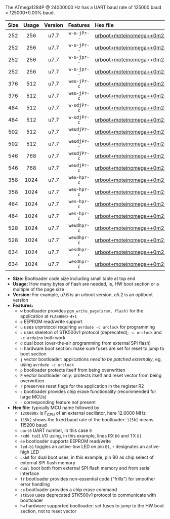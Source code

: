 The ATmega1284P @ 24000000 Hz has a UART baud rate of 125000 baud = 125000+0.00% baud.

|Size|Usage|Version|Features|Hex file|
|:-:|:-:|:-:|:-:|:--|
|252|256|u7.7|`w-u-jPr--`|[urboot+moteinomega++0m2304x++++1k2_uart0_rxd0_txd1_led+d7.hex](https://raw.githubusercontent.com/stefanrueger/urboot.hex/main/boards/moteinomega/external_oscillator/fcpu++0m2304_Hz/br++++1k2_bps/urboot+moteinomega++0m2304x++++1k2_uart0_rxd0_txd1_led+d7.hex)|
|252|256|u7.7|`w-u-jPr--`|[urboot+moteinomega++0m2304x++++1k2_uart1_rxd2_txd3_led+d7.hex](https://raw.githubusercontent.com/stefanrueger/urboot.hex/main/boards/moteinomega/external_oscillator/fcpu++0m2304_Hz/br++++1k2_bps/urboot+moteinomega++0m2304x++++1k2_uart1_rxd2_txd3_led+d7.hex)|
|252|256|u7.7|`w-u-jpr--`|[urboot+moteinomega++0m2304x++++1k2_uart0_rxd0_txd1_led+d7_fr.hex](https://raw.githubusercontent.com/stefanrueger/urboot.hex/main/boards/moteinomega/external_oscillator/fcpu++0m2304_Hz/br++++1k2_bps/urboot+moteinomega++0m2304x++++1k2_uart0_rxd0_txd1_led+d7_fr.hex)|
|252|256|u7.7|`w-u-jpr--`|[urboot+moteinomega++0m2304x++++1k2_uart1_rxd2_txd3_led+d7_fr.hex](https://raw.githubusercontent.com/stefanrueger/urboot.hex/main/boards/moteinomega/external_oscillator/fcpu++0m2304_Hz/br++++1k2_bps/urboot+moteinomega++0m2304x++++1k2_uart1_rxd2_txd3_led+d7_fr.hex)|
|376|512|u7.7|`weu-jPr-c`|[urboot+moteinomega++0m2304x++++1k2_uart0_rxd0_txd1_ee_led+d7_fr_ce.hex](https://raw.githubusercontent.com/stefanrueger/urboot.hex/main/boards/moteinomega/external_oscillator/fcpu++0m2304_Hz/br++++1k2_bps/urboot+moteinomega++0m2304x++++1k2_uart0_rxd0_txd1_ee_led+d7_fr_ce.hex)|
|376|512|u7.7|`weu-jPr-c`|[urboot+moteinomega++0m2304x++++1k2_uart1_rxd2_txd3_ee_led+d7_fr_ce.hex](https://raw.githubusercontent.com/stefanrueger/urboot.hex/main/boards/moteinomega/external_oscillator/fcpu++0m2304_Hz/br++++1k2_bps/urboot+moteinomega++0m2304x++++1k2_uart1_rxd2_txd3_ee_led+d7_fr_ce.hex)|
|484|512|u7.7|`w-udjPr-c`|[urboot+moteinomega++0m2304x++++1k2_uart0_rxd0_txd1_led+d7_csc7_dual_fr_ce.hex](https://raw.githubusercontent.com/stefanrueger/urboot.hex/main/boards/moteinomega/external_oscillator/fcpu++0m2304_Hz/br++++1k2_bps/urboot+moteinomega++0m2304x++++1k2_uart0_rxd0_txd1_led+d7_csc7_dual_fr_ce.hex)|
|484|512|u7.7|`w-udjPr-c`|[urboot+moteinomega++0m2304x++++1k2_uart1_rxd2_txd3_led+d7_csc7_dual_fr_ce.hex](https://raw.githubusercontent.com/stefanrueger/urboot.hex/main/boards/moteinomega/external_oscillator/fcpu++0m2304_Hz/br++++1k2_bps/urboot+moteinomega++0m2304x++++1k2_uart1_rxd2_txd3_led+d7_csc7_dual_fr_ce.hex)|
|502|512|u7.7|`weudjPr--`|[urboot+moteinomega++0m2304x++++1k2_uart0_rxd0_txd1_ee_led+d7_csc7_dual_fr.hex](https://raw.githubusercontent.com/stefanrueger/urboot.hex/main/boards/moteinomega/external_oscillator/fcpu++0m2304_Hz/br++++1k2_bps/urboot+moteinomega++0m2304x++++1k2_uart0_rxd0_txd1_ee_led+d7_csc7_dual_fr.hex)|
|502|512|u7.7|`weudjPr--`|[urboot+moteinomega++0m2304x++++1k2_uart1_rxd2_txd3_ee_led+d7_csc7_dual_fr.hex](https://raw.githubusercontent.com/stefanrueger/urboot.hex/main/boards/moteinomega/external_oscillator/fcpu++0m2304_Hz/br++++1k2_bps/urboot+moteinomega++0m2304x++++1k2_uart1_rxd2_txd3_ee_led+d7_csc7_dual_fr.hex)|
|546|768|u7.7|`weudjPr-c`|[urboot+moteinomega++0m2304x++++1k2_uart0_rxd0_txd1_ee_led+d7_csc7_dual_fr_ce.hex](https://raw.githubusercontent.com/stefanrueger/urboot.hex/main/boards/moteinomega/external_oscillator/fcpu++0m2304_Hz/br++++1k2_bps/urboot+moteinomega++0m2304x++++1k2_uart0_rxd0_txd1_ee_led+d7_csc7_dual_fr_ce.hex)|
|546|768|u7.7|`weudjPr-c`|[urboot+moteinomega++0m2304x++++1k2_uart1_rxd2_txd3_ee_led+d7_csc7_dual_fr_ce.hex](https://raw.githubusercontent.com/stefanrueger/urboot.hex/main/boards/moteinomega/external_oscillator/fcpu++0m2304_Hz/br++++1k2_bps/urboot+moteinomega++0m2304x++++1k2_uart1_rxd2_txd3_ee_led+d7_csc7_dual_fr_ce.hex)|
|358|1024|u7.7|`weu-hpr-c`|[urboot+moteinomega++0m2304x++++1k2_uart0_rxd0_txd1_ee_led+d7_fr_ce_hw.hex](https://raw.githubusercontent.com/stefanrueger/urboot.hex/main/boards/moteinomega/external_oscillator/fcpu++0m2304_Hz/br++++1k2_bps/urboot+moteinomega++0m2304x++++1k2_uart0_rxd0_txd1_ee_led+d7_fr_ce_hw.hex)|
|358|1024|u7.7|`weu-hpr-c`|[urboot+moteinomega++0m2304x++++1k2_uart1_rxd2_txd3_ee_led+d7_fr_ce_hw.hex](https://raw.githubusercontent.com/stefanrueger/urboot.hex/main/boards/moteinomega/external_oscillator/fcpu++0m2304_Hz/br++++1k2_bps/urboot+moteinomega++0m2304x++++1k2_uart1_rxd2_txd3_ee_led+d7_fr_ce_hw.hex)|
|464|1024|u7.7|`wes-hpr-c`|[urboot+moteinomega++0m2304x++++1k2_uart0_rxd0_txd1_ee_led+d7_fr_ce_stk500_hw.hex](https://raw.githubusercontent.com/stefanrueger/urboot.hex/main/boards/moteinomega/external_oscillator/fcpu++0m2304_Hz/br++++1k2_bps/urboot+moteinomega++0m2304x++++1k2_uart0_rxd0_txd1_ee_led+d7_fr_ce_stk500_hw.hex)|
|464|1024|u7.7|`wes-hpr-c`|[urboot+moteinomega++0m2304x++++1k2_uart1_rxd2_txd3_ee_led+d7_fr_ce_stk500_hw.hex](https://raw.githubusercontent.com/stefanrueger/urboot.hex/main/boards/moteinomega/external_oscillator/fcpu++0m2304_Hz/br++++1k2_bps/urboot+moteinomega++0m2304x++++1k2_uart1_rxd2_txd3_ee_led+d7_fr_ce_stk500_hw.hex)|
|528|1024|u7.7|`weudhpr-c`|[urboot+moteinomega++0m2304x++++1k2_uart0_rxd0_txd1_ee_led+d7_csc7_dual_fr_ce_hw.hex](https://raw.githubusercontent.com/stefanrueger/urboot.hex/main/boards/moteinomega/external_oscillator/fcpu++0m2304_Hz/br++++1k2_bps/urboot+moteinomega++0m2304x++++1k2_uart0_rxd0_txd1_ee_led+d7_csc7_dual_fr_ce_hw.hex)|
|528|1024|u7.7|`weudhpr-c`|[urboot+moteinomega++0m2304x++++1k2_uart1_rxd2_txd3_ee_led+d7_csc7_dual_fr_ce_hw.hex](https://raw.githubusercontent.com/stefanrueger/urboot.hex/main/boards/moteinomega/external_oscillator/fcpu++0m2304_Hz/br++++1k2_bps/urboot+moteinomega++0m2304x++++1k2_uart1_rxd2_txd3_ee_led+d7_csc7_dual_fr_ce_hw.hex)|
|634|1024|u7.7|`wesdhpr-c`|[urboot+moteinomega++0m2304x++++1k2_uart0_rxd0_txd1_ee_led+d7_csc7_dual_fr_ce_stk500_hw.hex](https://raw.githubusercontent.com/stefanrueger/urboot.hex/main/boards/moteinomega/external_oscillator/fcpu++0m2304_Hz/br++++1k2_bps/urboot+moteinomega++0m2304x++++1k2_uart0_rxd0_txd1_ee_led+d7_csc7_dual_fr_ce_stk500_hw.hex)|
|634|1024|u7.7|`wesdhpr-c`|[urboot+moteinomega++0m2304x++++1k2_uart1_rxd2_txd3_ee_led+d7_csc7_dual_fr_ce_stk500_hw.hex](https://raw.githubusercontent.com/stefanrueger/urboot.hex/main/boards/moteinomega/external_oscillator/fcpu++0m2304_Hz/br++++1k2_bps/urboot+moteinomega++0m2304x++++1k2_uart1_rxd2_txd3_ee_led+d7_csc7_dual_fr_ce_stk500_hw.hex)|

- **Size:** Bootloader code size including small table at top end
- **Usage:** How many bytes of flash are needed, ie, HW boot section or a multiple of the page size
- **Version:** For example, u7.6 is an urboot version, o5.2 is an optiboot version
- **Features:**
  + `w` bootloader provides `pgm_write_page(sram, flash)` for the application at `FLASHEND-4+1`
  + `e` EEPROM read/write support
  + `u` uses urprotocol requiring `avrdude -c urclock` for programming
  + `s` uses skeleton of STK500v1 protocol (deprecated); `-c urclock` and `-c arduino` both work
  + `d` dual boot (over-the-air programming from external SPI flash)
  + `h` hardware boot section: make sure fuses are set for reset to jump to boot section
  + `j` vector bootloader: applications *need to be patched externally*, eg, using `avrdude -c urclock`
  + `p` bootloader protects itself from being overwritten
  + `P` vector bootloader only: protects itself and reset vector from being overwritten
  + `r` preserves reset flags for the application in the register R2
  + `c` bootloader provides chip erase functionality (recommended for large MCUs)
  + `-` corresponding feature not present
- **Hex file:** typically MCU name followed by
  + `12m0000x` is F<sub>CPU</sub> of an external oscillator, here 12.0000 MHz
  + `115k2` shows the fixed baud rate of the bootloader: `115k2` means 115200 baud
  + `uart0` UART number, in this case `0`
  + `rxd0 txd1` I/O using, in this example, lines RX `D0` and TX `D1`
  + `ee` bootloader supports EEPROM read/write
  + `led-b1` toggles an active-low LED on pin `B1`, `+` designates an active-high LED
  + `csb0` for dual boot uses, in this example, pin B0 as chip select of external SPI flash memory
  + `dual` boot both from external SPI flash memory and from serial interface
  + `fr` bootloader provides non-essential code ("frills") for smoother error handling
  + `ce` bootloader provides a chip erase command
  + `stk500` uses deprecated STK500v1 protocol to communicate with bootloader
  + `hw` hardware supported bootloader: set fuses to jump to the HW boot section, not to reset vector
